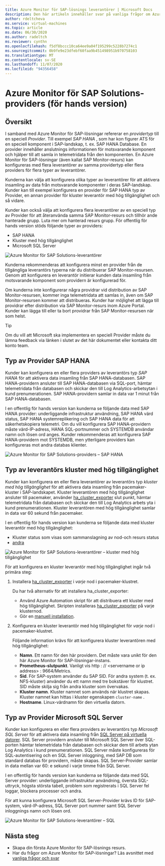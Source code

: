 ```yaml
---
title: Azure Monitor för SAP-lösnings leverantörer | Microsoft Docs
description: Den här artikeln innehåller svar på vanliga frågor om Azure Monitor för SAP Solutions-leverantörer.
author: rdeltcheva
ms.service: virtual-machines
ms.topic: article
ms.date: 06/30/2020
ms.author: radeltch
ms.reviewer: cynthn
ms.openlocfilehash: f5df8bccc10ca64ee9a04f195299c5228b7274c1
ms.sourcegitcommit: 0b9fe9e23dfebf60faa9b451498951b970758103
ms.translationtype: MT
ms.contentlocale: sv-SE
ms.lasthandoff: 11/07/2020
ms.locfileid: "94356458"
---
```

# <a name="azure-monitor-for-sap-solutions-providers-preview"></a>Azure Monitor för SAP Solutions-providers (för hands version)

## <a name="overview"></a>Översikt  

I samband med Azure Monitor för SAP-lösningar refererar en *providertyp* till en speciell *Provider*. Till exempel *SAP HANA* , som har kon figurer ATS för en speciell komponent i SAP-landskap, t. ex. SAP HANA Database. En provider innehåller anslutnings informationen för motsvarande komponent och hjälper till att samla in telemetridata från den komponenten. En Azure Monitor för SAP-lösningar (även kallat SAP Monitor-resurs) kan konfigureras med flera leverantörer av samma providertyp eller flera providers för flera typer av leverantörer.
   
Kunderna kan välja att konfigurera olika typer av leverantörer för att aktivera insamling av data från motsvarande komponenter i deras SAP-landskap. Kunder kan till exempel konfigurera en provider för SAP HANA typ av Provider, en annan provider för kluster leverantör med hög tillgänglighet och så vidare.  

Kunder kan också välja att konfigurera flera leverantörer av en speciell typ av Provider för att återanvända samma SAP Monitor-resurs och tillhör ande hanterade grupp. Luta mer om hanterad resurs grupp. För offentlig för hands version stöds följande typer av providers:   
- SAP HANA
- Kluster med hög tillgänglighet
- Microsoft SQL Server

![Azure Monitor för SAP Solutions-leverantörer](./media/azure-monitor-sap/azure-monitor-providers.png)

Kunderna rekommenderas att konfigurera minst en provider från de tillgängliga leverantörs typerna när du distribuerar SAP Monitor-resursen. Genom att konfigurera en leverantör initierar kunden data insamling från motsvarande komponent som providern är konfigurerad för.   

Om kunderna inte konfigurerar några providrar vid distribution av SAP Monitor-resursen, kommer inga telemetridata att samlas in, även om SAP Monitor-resursen kommer att distribueras. Kunder har möjlighet att lägga till providrar efter distribution via SAP Monitor-resurs inom Azure Portal. Kunder kan lägga till eller ta bort providrar från SAP Monitor-resursen när som helst.

> [!Tip]
> Om du vill att Microsoft ska implementera en speciell Provider måste du lämna feedback via länken i slutet av det här dokumentet eller kontakta ditt konto team.  

## <a name="provider-type-sap-hana"></a>Typ av Provider SAP HANA

Kunder kan konfigurera en eller flera providers av leverantörs typ *SAP HANA* för att aktivera data insamling från SAP HANA-databasen. SAP HANA-providern ansluter till SAP HANA-databasen via SQL-port, hämtar telemetridata från databasen och skickar den till Log Analytics-arbetsytan i kund prenumerationen. SAP HANA-providern samlar in data var 1 minut från SAP HANA-databasen.  

I en offentlig för hands version kan kunderna se följande data med SAP HANA provider: underliggande infrastruktur användning, SAP HANA värd status, SAP HANA systemreplikering och SAP HANA data för att säkerhetskopiera telemetri. Om du vill konfigurera SAP HANA-providern måste värd-IP-adress, HANA SQL-portnummer och SYSTEMDB användar namn och lösen ord anges. Kunder rekommenderas att konfigurera SAP HANA-providern mot SYSTEMDB, men ytterligare providers kan konfigureras mot andra databas klienter.

![Azure Monitor för SAP Solutions-providers – SAP HANA](./media/azure-monitor-sap/azure-monitor-providers-hana.png)

## <a name="provider-type-high-availability-cluster"></a>Typ av leverantörs kluster med hög tillgänglighet
Kunder kan konfigurera en eller flera leverantörer av leverantörs typ *kluster med hög tillgänglighet* för att aktivera data insamling från pacemaker-kluster i SAP-landskapet. Kluster leverantören med hög tillgänglighet ansluter till pacemaker, använder [ha_cluster_exporter](https://github.com/ClusterLabs/ha_cluster_exporter) slut punkt, hämtar telemetridata från databasen och skickar den till Log Analytics arbets yta i kund prenumerationen. Kluster leverantören med hög tillgänglighet samlar in data var 60 sekund från pacemaker.  

I en offentlig för hands version kan kunderna se följande data med kluster leverantör med hög tillgänglighet:   
 - Kluster status som visas som sammanslagning av nod-och resurs status 
 - [andra](https://github.com/ClusterLabs/ha_cluster_exporter/blob/master/doc/metrics.md) 

![Azure Monitor för SAP Solutions-leverantörer – kluster med hög tillgänglighet](./media/azure-monitor-sap/azure-monitor-providers-pacemaker-cluster.png)

För att konfigurera en kluster leverantör med hög tillgänglighet ingår två primära steg:

1. Installera [ha_cluster_exporter](https://github.com/ClusterLabs/ha_cluster_exporter) i *varje* nod i pacemaker-klustret.

   Du har två alternativ för att installera ha_cluster_exporter:
   
   - Använd Azure Automation skript för att distribuera ett kluster med hög tillgänglighet. Skripten installeras [ha_cluster_exporter](https://github.com/ClusterLabs/ha_cluster_exporter) på varje klusternod.  
   - Gör en [manuell installation](https://github.com/ClusterLabs/ha_cluster_exporter#manual-clone--build). 

2. Konfigurera en kluster leverantör med hög tillgänglighet för *varje* nod i pacemaker-klustret.

   Följande information krävs för att konfigurera kluster leverantören med hög tillgänglighet:
   
   - **Namn**. Ett namn för den här providern. Det måste vara unikt för den här Azure Monitor för SAP-lösningar-instans.
   - **Prometheus-slutpunkt**. Vanligt vis http \: // \<servername or ip address\> : 9664/Metrics.
   - **Sid**. För SAP-system använder du SAP SID. För andra system (t. ex. NFS-kluster) använder du ett namn med tre bokstäver för klustret. SID måste skilja sig från andra kluster som övervakas.   
   - **Kluster namn**. Kluster namnet som används när klustret skapas. Kluster namnet kan hittas i kluster egenskapen `cluster-name` .
   - **Hostname**. Linux-värdnamn för den virtuella datorn.  

## <a name="provider-type-microsoft-sql-server"></a>Typ av Provider Microsoft SQL Server

Kunder kan konfigurera en eller flera providers av leverantörs typ *Microsoft SQL Server* för att aktivera data insamling från [SQL Server på virtuella datorer](https://azure.microsoft.com/services/virtual-machines/sql-server/). SQL Server providern ansluter till Microsoft SQL Server över SQL-porten hämtar telemetridata från databasen och skickar dem till arbets ytan Log Analytics i kund prenumerationen. SQL Server måste konfigureras för SQL-autentisering och en SQL Server inloggning, med SAP DB som standard databas för providern, måste skapas. SQL Server-Provider samlar in data mellan var 60: e sekund i varje timme från SQL Server.  

I en offentlig för hands version kan kunderna se följande data med SQL Server provider: underliggande infrastruktur användning, översta SQL-uttryck, högsta största tabell, problem som registrerats i SQL Server fel loggar, blockera processer och andra.  

För att kunna konfigurera Microsoft SQL Server-Provider krävs ID för SAP-system, värd-IP-adress, SQL Server port nummer samt SQL Server inloggnings namn och lösen ord.

![Azure Monitor för SAP Solutions-leverantörer – SQL](./media/azure-monitor-sap/azure-monitor-providers-sql.png)

## <a name="next-steps"></a>Nästa steg

- Skapa din första Azure Monitor för SAP-lösnings resurs.
- Har du frågor om Azure Monitor för SAP-lösningar? Läs avsnittet med [vanliga frågor och svar](./azure-monitor-faq.md)
